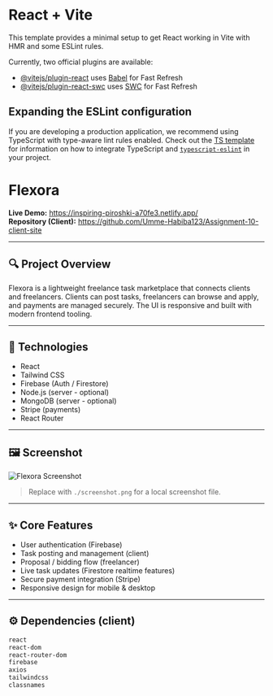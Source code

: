 # React + Vite

This template provides a minimal setup to get React working in Vite with HMR and some ESLint rules.

Currently, two official plugins are available:

- [@vitejs/plugin-react](https://github.com/vitejs/vite-plugin-react/blob/main/packages/plugin-react) uses [Babel](https://babeljs.io/) for Fast Refresh
- [@vitejs/plugin-react-swc](https://github.com/vitejs/vite-plugin-react/blob/main/packages/plugin-react-swc) uses [SWC](https://swc.rs/) for Fast Refresh

## Expanding the ESLint configuration

If you are developing a production application, we recommend using TypeScript with type-aware lint rules enabled. Check out the [TS template](https://github.com/vitejs/vite/tree/main/packages/create-vite/template-react-ts) for information on how to integrate TypeScript and [`typescript-eslint`](https://typescript-eslint.io) in your project.
# Flexora

**Live Demo:** https://inspiring-piroshki-a70fe3.netlify.app/  
**Repository (Client):** https://github.com/Umme-Habiba123/Assignment-10-client-site

---

## 🔍 Project Overview
Flexora is a lightweight freelance task marketplace that connects clients and freelancers. Clients can post tasks, freelancers can browse and apply, and payments are managed securely. The UI is responsive and built with modern frontend tooling.

---

## 🧰 Technologies
- React
- Tailwind CSS
- Firebase (Auth / Firestore)
- Node.js (server - optional)
- MongoDB (server - optional)
- Stripe (payments)
- React Router

---

## 🖼 Screenshot
![Flexora Screenshot](https://i.ibb.co.com/n8PS6FTw/f-2.webp)
> Replace with `./screenshot.png` for a local screenshot file.

---

## ✨ Core Features
- User authentication (Firebase)
- Task posting and management (client)
- Proposal / bidding flow (freelancer)
- Live task updates (Firestore realtime features)
- Secure payment integration (Stripe)
- Responsive design for mobile & desktop

---

## ⚙️ Dependencies (client)
```bash
react
react-dom
react-router-dom
firebase
axios
tailwindcss
classnames
